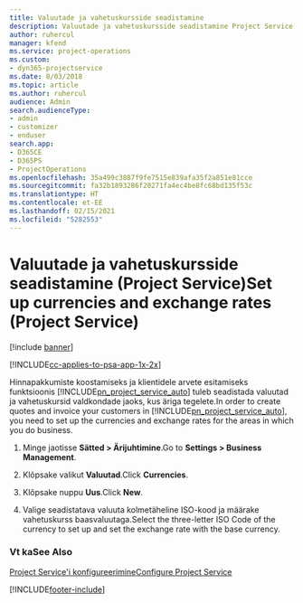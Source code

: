 ```yaml
---
title: Valuutade ja vahetuskursside seadistamine
description: Valuutade ja vahetuskursside seadistamine Project Service’is
author: ruhercul
manager: kfend
ms.service: project-operations
ms.custom:
- dyn365-projectservice
ms.date: 8/03/2018
ms.topic: article
ms.author: ruhercul
audience: Admin
search.audienceType:
- admin
- customizer
- enduser
search.app:
- D365CE
- D365PS
- ProjectOperations
ms.openlocfilehash: 35a499c3887f9fe7515e839afa35f2a851e81cce
ms.sourcegitcommit: fa32b1893286f20271fa4ec4be8fc68bd135f53c
ms.translationtype: HT
ms.contentlocale: et-EE
ms.lasthandoff: 02/15/2021
ms.locfileid: "5282553"
---
```

# <a name="set-up-currencies-and-exchange-rates-project-service"></a><span data-ttu-id="ab02d-103">Valuutade ja vahetuskursside seadistamine (Project Service)</span><span class="sxs-lookup"><span data-stu-id="ab02d-103">Set up currencies and exchange rates (Project Service)</span></span>

[!include [banner](../includes/psa-now-project-operations.md)]

[!INCLUDE[cc-applies-to-psa-app-1x-2x](../includes/cc-applies-to-psa-app-1x-2x.md)]

<span data-ttu-id="ab02d-104">Hinnapakkumiste koostamiseks ja klientidele arvete esitamiseks funktsioonis [!INCLUDE[pn_project_service_auto](../includes/pn-project-service-auto.md)] tuleb seadistada valuutad ja vahetuskursid valdkondade jaoks, kus äriga tegelete.</span><span class="sxs-lookup"><span data-stu-id="ab02d-104">In order to create quotes and invoice your customers in [!INCLUDE[pn_project_service_auto](../includes/pn-project-service-auto.md)], you need to set up the currencies and exchange rates for the areas in which you do business.</span></span>  
  
1.  <span data-ttu-id="ab02d-105">Minge jaotisse **Sätted > Ärijuhtimine**.</span><span class="sxs-lookup"><span data-stu-id="ab02d-105">Go to **Settings > Business Management**.</span></span>  
  
2.  <span data-ttu-id="ab02d-106">Klõpsake valikut **Valuutad**.</span><span class="sxs-lookup"><span data-stu-id="ab02d-106">Click **Currencies**.</span></span>  
  
3.  <span data-ttu-id="ab02d-107">Klõpsake nuppu **Uus**.</span><span class="sxs-lookup"><span data-stu-id="ab02d-107">Click **New**.</span></span>  
  
4.  <span data-ttu-id="ab02d-108">Valige seadistatava valuuta kolmetäheline ISO-kood ja määrake vahetuskurss baasvaluutaga.</span><span class="sxs-lookup"><span data-stu-id="ab02d-108">Select the three-letter ISO Code of the currency to set up and set the exchange rate with the base currency.</span></span>  
  
### <a name="see-also"></a><span data-ttu-id="ab02d-109">Vt ka</span><span class="sxs-lookup"><span data-stu-id="ab02d-109">See Also</span></span>  
 [<span data-ttu-id="ab02d-110">Project Service'i konfigureerimine</span><span class="sxs-lookup"><span data-stu-id="ab02d-110">Configure Project Service</span></span>](../psa/configure.md)


[!INCLUDE[footer-include](../includes/footer-banner.md)]